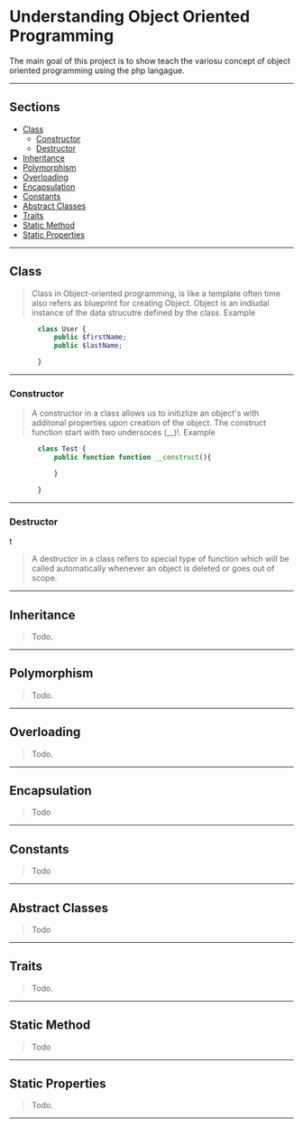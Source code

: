 # Understanding Object Oriented Programming

The main goal of this project is to show teach the variosu concept of object oriented programming using the php langague.

---

## Sections

- [Class](#class)
  - [Constructor](##constructor)
  - [Destructor](##destructor)
- [Inheritance](#inheritance)
- [Polymorphism](#polymorphism)
- [Overloading](#overloading)
- [Encapsulation](#encapsulation)
- [Constants](#constants)
- [Abstract Classes](#abstract-classes)
- [Traits](#traits)
- [Static Method](#static-method)
- [Static Properties](#static-properties)

---

## Class

> Class in Object-oriented programming, is like a template often time also refers as blueprint for creating Object. Object is an indiudal instance of the data strucutre defined by the class. Example

```php
       class User {
           public $firstName;
           public $lastName;

       }
```

---

### Constructor

> A constructor in a class allows us to initizlize an object's with additonal properties upon creation of the object. The construct function start with two undersoces (\_\_)!. Example

```php
       class Test {
           public function function __construct(){

           }

       }
```

---

### Destructor

t

> A destructor in a class refers to special type of function which will be called automatically whenever an object is deleted or goes out of scope.

---

## Inheritance

> Todo.

---

## Polymorphism

> Todo.

---

## Overloading

> Todo.

---

## Encapsulation

> Todo

---

## Constants

> Todo

---

## Abstract Classes

> Todo

---

## Traits

> Todo.

---

## Static Method

> Todo

---

## Static Properties

> Todo.

---
